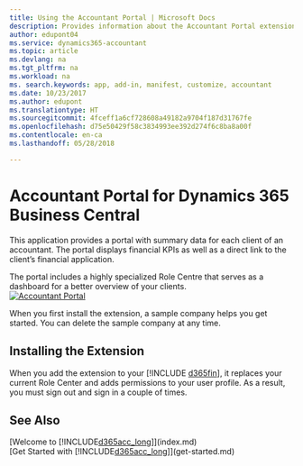 ```yaml
---
title: Using the Accountant Portal | Microsoft Docs
description: Provides information about the Accountant Portal extension.
author: edupont04
ms.service: dynamics365-accountant
ms.topic: article
ms.devlang: na
ms.tgt_pltfrm: na
ms.workload: na
ms. search.keywords: app, add-in, manifest, customize, accountant
ms.date: 10/23/2017
ms.author: edupont
ms.translationtype: HT
ms.sourcegitcommit: 4fceff1a6cf728608a49182a9704f187d31767fe
ms.openlocfilehash: d75e50429f58c3834993ee392d274f6c8ba8a00f
ms.contentlocale: en-ca
ms.lasthandoff: 05/28/2018

---
```

# <a name="accountant-portal-for-dynamics-365-business-central"></a>Accountant Portal for Dynamics 365 Business Central
This application provides a portal with summary data for each client of an accountant. The portal displays financial KPIs as well as a direct link to the client’s financial application.  

The portal includes a highly specialized Role Centre that serves as a dashboard for a better overview of your clients.  
[![Accountant Portal](./media/accountant-get-started/accountant-dashboard.png)](https://go.microsoft.com/fwlink/?linkid=851257)

When you first install the extension, a sample company helps you get started. You can delete the sample company at any time.  

## <a name="installing-the-extension"></a>Installing the Extension
When you add the extension to your [!INCLUDE [d365fin](includes/d365fin_md.md)], it replaces your current Role Center and adds permissions to your user profile. As a result, you must sign out and sign in a couple of times.  

## <a name="see-also"></a>See Also
[Welcome to [!INCLUDE[d365acc_long](includes/d365acc_long_md.md)]](index.md)  
[Get Started with [!INCLUDE[d365acc_long](includes/d365acc_long_md.md)]](get-started.md)  

